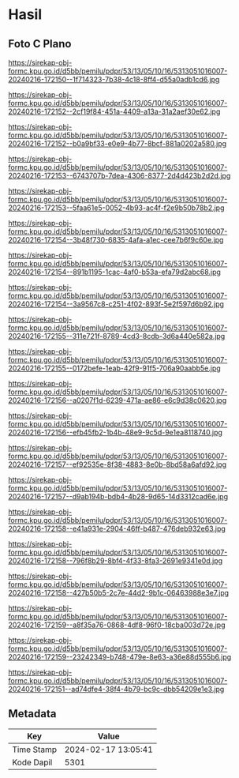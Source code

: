 # Hasil

## Foto C Plano

https://sirekap-obj-formc.kpu.go.id/d5bb/pemilu/pdpr/53/13/05/10/16/5313051016007-20240216-172150--1f714323-7b38-4c18-8ff4-d55a0adb1cd6.jpg

https://sirekap-obj-formc.kpu.go.id/d5bb/pemilu/pdpr/53/13/05/10/16/5313051016007-20240216-172152--2cf19f84-451a-4409-a13a-31a2aef30e62.jpg

https://sirekap-obj-formc.kpu.go.id/d5bb/pemilu/pdpr/53/13/05/10/16/5313051016007-20240216-172152--b0a9bf33-e0e9-4b77-8bcf-881a0202a580.jpg

https://sirekap-obj-formc.kpu.go.id/d5bb/pemilu/pdpr/53/13/05/10/16/5313051016007-20240216-172153--6743707b-7dea-4306-8377-2d4d423b2d2d.jpg

https://sirekap-obj-formc.kpu.go.id/d5bb/pemilu/pdpr/53/13/05/10/16/5313051016007-20240216-172153--5faa61e5-0052-4b93-ac4f-f2e9b50b78b2.jpg

https://sirekap-obj-formc.kpu.go.id/d5bb/pemilu/pdpr/53/13/05/10/16/5313051016007-20240216-172154--3b48f730-6835-4afa-a1ec-cee7b6f9c60e.jpg

https://sirekap-obj-formc.kpu.go.id/d5bb/pemilu/pdpr/53/13/05/10/16/5313051016007-20240216-172154--891b1195-1cac-4af0-b53a-efa79d2abc68.jpg

https://sirekap-obj-formc.kpu.go.id/d5bb/pemilu/pdpr/53/13/05/10/16/5313051016007-20240216-172154--3a9567c8-c251-4f02-893f-5e2f597d6b92.jpg

https://sirekap-obj-formc.kpu.go.id/d5bb/pemilu/pdpr/53/13/05/10/16/5313051016007-20240216-172155--311e721f-8789-4cd3-8cdb-3d6a440e582a.jpg

https://sirekap-obj-formc.kpu.go.id/d5bb/pemilu/pdpr/53/13/05/10/16/5313051016007-20240216-172155--0172befe-1eab-42f9-91f5-706a90aabb5e.jpg

https://sirekap-obj-formc.kpu.go.id/d5bb/pemilu/pdpr/53/13/05/10/16/5313051016007-20240216-172156--a0207f1d-6239-471a-ae86-e6c9d38c0620.jpg

https://sirekap-obj-formc.kpu.go.id/d5bb/pemilu/pdpr/53/13/05/10/16/5313051016007-20240216-172156--efb45fb2-1b4b-48e9-9c5d-9e1ea8118740.jpg

https://sirekap-obj-formc.kpu.go.id/d5bb/pemilu/pdpr/53/13/05/10/16/5313051016007-20240216-172157--ef92535e-8f38-4883-8e0b-8bd58a6afd92.jpg

https://sirekap-obj-formc.kpu.go.id/d5bb/pemilu/pdpr/53/13/05/10/16/5313051016007-20240216-172157--d9ab194b-bdb4-4b28-9d65-14d3312cad6e.jpg

https://sirekap-obj-formc.kpu.go.id/d5bb/pemilu/pdpr/53/13/05/10/16/5313051016007-20240216-172158--e41a931e-2904-46ff-b487-476deb932e63.jpg

https://sirekap-obj-formc.kpu.go.id/d5bb/pemilu/pdpr/53/13/05/10/16/5313051016007-20240216-172158--796f8b29-8bf4-4f33-8fa3-2691e9341e0d.jpg

https://sirekap-obj-formc.kpu.go.id/d5bb/pemilu/pdpr/53/13/05/10/16/5313051016007-20240216-172158--427b50b5-2c7e-44d2-9b1c-06463988e3e7.jpg

https://sirekap-obj-formc.kpu.go.id/d5bb/pemilu/pdpr/53/13/05/10/16/5313051016007-20240216-172159--a8f35a76-0868-4df8-96f0-18cba003d72e.jpg

https://sirekap-obj-formc.kpu.go.id/d5bb/pemilu/pdpr/53/13/05/10/16/5313051016007-20240216-172159--23242349-b748-479e-8e63-a36e88d555b6.jpg

https://sirekap-obj-formc.kpu.go.id/d5bb/pemilu/pdpr/53/13/05/10/16/5313051016007-20240216-172151--ad74dfe4-38f4-4b79-bc9c-dbb54209e1e3.jpg


## Metadata

| Key        | Value               |
| ---------- | ------------------- |
| Time Stamp | 2024-02-17 13:05:41 |
| Kode Dapil | 5301                |



